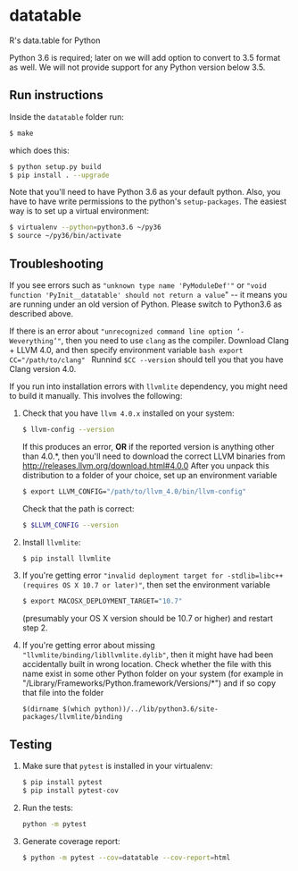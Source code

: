 # datatable
R's data.table for Python

Python 3.6 is required; later on we will add option to convert to 3.5
format as well. We will not provide support for any Python version
below 3.5.

## Run instructions

Inside the `datatable` folder run:
```bash
$ make
```
which does this:
```bash
$ python setup.py build
$ pip install . --upgrade
```

Note that you'll need to have Python 3.6 as your default python. Also,
you have to have write permissions to the python's `setup-packages`.
The easiest way is to set up a virtual environment:
```bash
$ virtualenv --python=python3.6 ~/py36
$ source ~/py36/bin/activate
```


## Troubleshooting

If you see errors such as `"unknown type name 'PyModuleDef'"` or `"void
function 'PyInit__datatable' should not return a value`" -- it means you are
running under an old version of Python. Please switch to Python3.6 as described
above.

If there is an error about `"unrecognized command line option ‘-Weverything’"`,
then you need to use `clang` as the compiler. Download Clang + LLVM 4.0, and
then specify environment variable
    ```bash
    export CC="/path/to/clang"
    ```
Runnind `$CC --version` should tell you that you have Clang version 4.0.

If you run into installation errors with `llvmlite` dependency, you
might need to build it manually. This involves the following:

  1. Check that you have `llvm 4.0.x` installed on your system:
     ```bash
     $ llvm-config --version
     ```
     If this produces an error, **OR** if the reported version is
     anything other than 4.0.*, then you'll need to download the correct
     LLVM binaries from http://releases.llvm.org/download.html#4.0.0
     After you unpack this distribution to a folder of your choice, set
     up an environment variable
     ```bash
     $ export LLVM_CONFIG="/path/to/llvm_4.0/bin/llvm-config"
     ```
     Check that the path is correct:
     ```bash
     $ $LLVM_CONFIG --version
     ```

  2. Install `llvmlite`:
     ```bash
     $ pip install llvmlite
     ```

  3. If you're getting error `"invalid deployment target for
     -stdlib=libc++ (requires OS X 10.7 or later)"`, then set the
     environment variable
     ```bash
     $ export MACOSX_DEPLOYMENT_TARGET="10.7"
     ```
     (presumably your OS X version should be 10.7 or higher) and
     restart step 2.

  4. If you're getting error about missing
     `"llvmlite/binding/libllvmlite.dylib"`, then it might have had
     been accidentally built in wrong location. Check whether the file
     with this name exist in some other Python folder on your system
     (for example in "/Library/Frameworks/Python.framework/Versions/*")
     and if so copy that file into the folder
     ```
     $(dirname $(which python))/../lib/python3.6/site-packages/llvmlite/binding
     ```


## Testing

  1. Make sure that `pytest` is installed in your virtualenv:
     ```bash
     $ pip install pytest
     $ pip install pytest-cov
     ```
  2. Run the tests:
     ```bash
     python -m pytest
     ```
  3. Generate coverage report:
     ```bash
     $ python -m pytest --cov=datatable --cov-report=html
     ```
